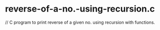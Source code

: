 # reverse-of-a-no.-using-recursion.c
// C program  to print reverse of a given no. using recursion with functions.
